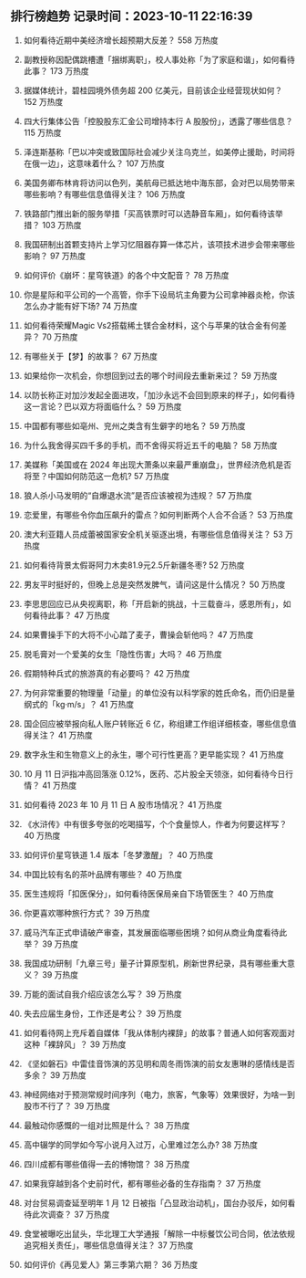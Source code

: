 
## 排行榜趋势 记录时间：2023-10-11 22:16:39
  
  1. 如何看待近期中美经济增长超预期大反差？ 558 万热度
    
  2. 副教授称因配偶跳槽遭「捆绑离职」，校人事处称「为了家庭和谐」，如何看待此事？ 173 万热度
    
  3. 据媒体统计，碧桂园境外债务超 200 亿美元，目前该企业经营现状如何？ 152 万热度
    
  4. 四大行集体公告「控股股东汇金公司增持本行 A 股股份」，透露了哪些信息？ 115 万热度
    
  5. 泽连斯基称「巴以冲突或致国际社会减少关注乌克兰，如美停止援助，时间将在俄一边」，这意味着什么？ 107 万热度
    
  6. 美国务卿布林肯将访问以色列，美航母已抵达地中海东部，会对巴以局势带来哪些影响？有哪些信息值得关注？ 106 万热度
    
  7. 铁路部门推出新的服务举措「买高铁票时可以选静音车厢」，如何看待该举措？ 103 万热度
    
  8. 我国研制出首颗支持片上学习忆阻器存算一体芯片，该项技术进步会带来哪些影响？ 97 万热度
    
  9. 如何评价《崩坏：星穹铁道》的各个中文配音？ 78 万热度
    
  10. 你是星际和平公司的一个高管，你手下设局坑主角要为公司拿神器炎枪，你该怎么办才能有好下场? 74 万热度
    
  11. 如何看待荣耀Magic Vs2搭载稀土镁合金材料，这个与苹果的钛合金有何差异？ 70 万热度
    
  12. 有哪些关于【梦】的故事？ 67 万热度
    
  13. 如果给你一次机会，你想回到过去的哪个时间段去重新来过？ 59 万热度
    
  14. 以防长称正对加沙发起全面进攻，「加沙永远不会回到原来的样子」，如何看待这一言论？巴以双方将面临什么？ 59 万热度
    
  15. 中国都有哪些如亳州、兖州之类含有生僻字的地名？ 59 万热度
    
  16. 为什么我舍得买四千多的手机，而不舍得买将近五千的电脑？ 58 万热度
    
  17. 美媒称「美国或在 2024 年出现大萧条以来最严重崩盘」，世界经济危机是否将至？中国如何防范这一危机? 57 万热度
    
  18. 狼人杀小马发明的“自爆退水流”是否应该被视为违规？ 57 万热度
    
  19. 恋爱里，有哪些令你血压飙升的雷点？如何判断两个人合不合适？ 53 万热度
    
  20. 澳大利亚籍人员成蕾被国家安全机关驱逐出境，有哪些信息值得关注？ 53 万热度
    
  21. 如何看待背景太假哥阿力木卖81.9元2.5斤新疆冬枣? 52 万热度
    
  22. 男友平时挺好的，但晚上总是突然发脾气，请问这是什么情况？ 50 万热度
    
  23. 李思思回应已从央视离职，称「开启新的挑战，十三载奋斗，感恩所有」，如何看待此事？ 47 万热度
    
  24. 如果曹操手下的大将不小心踏了麦子，曹操会斩他吗？ 47 万热度
    
  25. 脱毛膏对一个爱美的女生「隐性伤害」大吗？ 46 万热度
    
  26. 假期特种兵式的旅游真的有必要吗？ 42 万热度
    
  27. 为何非常重要的物理量「动量」的单位没有以科学家的姓氏命名，而仍旧是量纲式的「kg·m/s」？ 41 万热度
    
  28. 国企回应被举报向私人账户转账近 6 亿，称组建工作组详细核查，哪些信息值得关注？ 41 万热度
    
  29. 数字永生和生物意义上的永生，哪个可行性更高？更早能实现？ 41 万热度
    
  30. 10 月 11 日沪指冲高回落涨 0.12%，医药、芯片股全天领涨，如何看待今日行情？ 41 万热度
    
  31. 如何看待 2023 年 10 月 11 日 A 股市场情况？ 41 万热度
    
  32. 《水浒传》中有很多夸张的吃喝描写，个个食量惊人，作者为何要这样写？ 40 万热度
    
  33. 如何评价星穹铁道 1.4 版本「冬梦激醒」？ 40 万热度
    
  34. 中国比较有名的茶叶品牌有哪些？ 40 万热度
    
  35. 医生违规将「扣医保分」，如何看待医保局亲自下场管医生？ 40 万热度
    
  36. 你更喜欢哪种旅行方式？ 39 万热度
    
  37. 威马汽车正式申请破产审查，其发展面临哪些困境？如何从商业角度看待此举？ 39 万热度
    
  38. 我国成功研制「九章三号」量子计算原型机，刷新世界纪录，具有哪些重大意义？ 39 万热度
    
  39. 万能的面试自我介绍应该怎么写？ 39 万热度
    
  40. 失去应届生身份，工作还是考公？ 39 万热度
    
  41. 如何看待网上充斥着自媒体「我从体制内裸辞」的故事？普通人如何客观面对这种「裸辞风」？ 39 万热度
    
  42. 《坚如磐石》中雷佳音饰演的苏见明和周冬雨饰演的前女友惠琳的感情线是否多余？ 39 万热度
    
  43. 神经网络对于预测常规时间序列（电力，旅客，气象等）效果很好，为啥一到股市不行了？ 39 万热度
    
  44. 最触动你感慨的一组对比照是什么？ 38 万热度
    
  45. 高中辍学的同学如今写小说月入过万，心里难过怎么办? 38 万热度
    
  46. 四川成都有哪些值得一去的博物馆？ 38 万热度
    
  47. 如果我穿越到各个史前时代，都有哪些必备的生存指南？ 37 万热度
    
  48. 对台贸易调查延至明年 1 月 12 日被指「凸显政治动机」，国台办驳斥，如何看待此次调查？ 37 万热度
    
  49. 食堂被曝吃出鼠头，华北理工大学通报「解除一中标餐饮公司合同，依法依规追究相关责任」，哪些信息值得关注？ 37 万热度
    
  50. 如何评价《再见爱人》第三季第六期？ 36 万热度
    